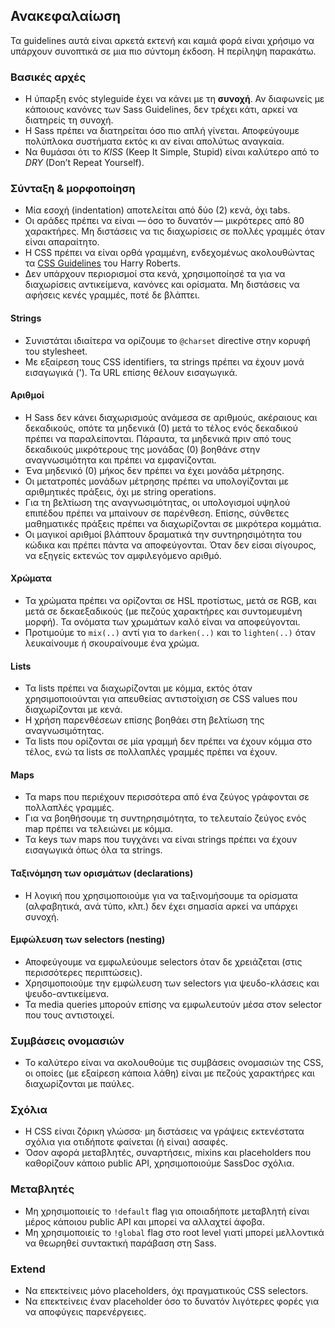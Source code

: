 
## Ανακεφαλαίωση

Τα guidelines αυτά είναι αρκετά εκτενή και καμιά φορά είναι χρήσιμο να υπάρχουν συνοπτικά σε μια πιο σύντομη έκδοση. Η περίληψη παρακάτω.

### Βασικές αρχές

* Η ύπαρξη ενός styleguide έχει να κάνει με τη **συνοχή**. Αν διαφωνείς με κάποιους κανόνες των Sass Guidelines, δεν τρέχει κάτι, αρκεί να διατηρείς τη συνοχή. 
* Η Sass πρέπει να διατηρείται όσο πιο απλή γίνεται. Αποφεύγουμε πολύπλοκα συστήματα εκτός κι αν είναι απολύτως αναγκαία. 
* Να θυμάσαι ότι το *KISS* (Keep It Simple, Stupid) είναι καλύτερο από το *DRY* (Don’t Repeat Yourself). 

### Σύνταξη & μορφοποίηση

* Μία εσοχή (indentation) αποτελείται από δύο (2) κενά, όχι tabs. 
* Οι αράδες πρέπει να είναι &mdash;&thinsp;όσο το δυνατόν&thinsp;&mdash; μικρότερες από 80 χαρακτήρες. Μη διστάσεις να τις διαχωρίσεις σε πολλές γραμμές όταν είναι απαραίτητο. 
* Η CSS πρέπει να είναι ορθά γραμμένη, ενδεχομένως ακολουθώντας τα [CSS Guidelines](https://cssguidelin.es) του Harry Roberts. 
* Δεν υπάρχουν περιορισμοί στα κενά, χρησιμοποίησέ τα για να διαχωρίσεις αντικείμενα, κανόνες και ορίσματα. Μη διστάσεις να αφήσεις κενές γραμμές, ποτέ δε βλάπτει. 

#### Strings

* Συνιστάται ιδιαίτερα να ορίζουμε το `@charset` directive στην κορυφή του stylesheet. 
* Με εξαίρεση τους CSS identifiers, τα strings πρέπει να έχουν μονά εισαγωγικά ('). Τα URL επίσης θέλουν εισαγωγικά. 

#### Αριθμοί

* Η Sass δεν κάνει διαχωρισμούς ανάμεσα σε αριθμούς, ακέραιους και δεκαδικούς, οπότε τα μηδενικά (0) μετά το τέλος ενός δεκαδικού πρέπει να παραλείπονται. Πάραυτα, τα μηδενικά πριν από τους δεκαδικούς μικρότερους της μονάδας (0) βοηθάνε στην αναγνωσιμότητα και πρέπει να εμφανίζονται. 
* Ένα μηδενικό (0) μήκος δεν πρέπει να έχει μονάδα μέτρησης. 
* Οι μετατροπές μονάδων μέτρησης πρέπει να υπολογίζονται με αριθμητικές πράξεις, όχι με string operations. 
* Για τη βελτίωση της αναγνωσιμότητας, οι υπολογισμοί υψηλού επιπέδου πρέπει να μπαίνουν σε παρένθεση. Επίσης, σύνθετες μαθηματικές πράξεις πρέπει να διαχωρίζονται σε μικρότερα κομμάτια. 
* Οι μαγικοί αριθμοί βλάπτουν δραματικά την συντηρησιμότητα του κώδικα και πρέπει πάντα να αποφεύγονται. Όταν δεν είσαι σίγουρος, να εξηγείς εκτενώς τον αμφιλεγόμενο αριθμό. 

#### Χρώματα

* Τα χρώματα πρέπει να ορίζονται σε HSL προτίστως, μετά σε RGB, και μετά σε δεκαεξαδικούς (με πεζούς χαρακτήρες και συντομευμένη μορφή). Τα ονόματα των χρωμάτων καλό είναι να αποφεύγονται. 
* Προτιμούμε το `mix(..)` αντί για το `darken(..)` και το `lighten(..)` όταν λευκαίνουμε ή σκουραίνουμε ένα χρώμα. 

#### Lists

* Τα lists πρέπει να διαχωρίζονται με κόμμα, εκτός όταν χρησιμοποιούνται για απευθείας αντιστοίχιση σε CSS values που διαχωρίζονται με κενά. 
* Η χρήση παρενθέσεων επίσης βοηθάει στη βελτίωση της αναγνωσιμότητας. 
* Τα lists που ορίζονται σε μία γραμμή δεν πρέπει να έχουν κόμμα στο τέλος, ενώ τα lists σε πολλαπλές γραμμές πρέπει να έχουν. 

#### Maps

* Τα maps που περιέχουν περισσότερα από ένα ζεύγος γράφονται σε πολλαπλές γραμμές. 
* Για να βοηθήσουμε τη συντηρησιμότητα, το τελευταίο ζεύγος ενός map πρέπει να τελειώνει με κόμμα. 
* Τα keys των maps που τυγχάνει να είναι strings πρέπει να έχουν εισαγωγικά όπως όλα τα strings. 

#### Ταξινόμηση των ορισμάτων (declarations)

* Η λογική που χρησιμοποιούμε για να ταξινομήσουμε τα ορίσματα (αλφαβητικά, ανά τύπο, κλπ.) δεν έχει σημασία αρκεί να υπάρχει συνοχή. 

#### Εμφώλευση των selectors (nesting)

* Αποφεύγουμε να εμφωλεύουμε selectors όταν δε χρειάζεται (στις περισσότερες περιπτώσεις). 
* Χρησιμοποιούμε την εμφώλευση των selectors για ψευδο-κλάσεις και ψευδο-αντικείμενα. 
* Τα media queries μπορούν επίσης να εμφωλευτούν μέσα στον selector που τους αντιστοιχεί. 

### Συμβάσεις ονομασιών

* Το καλύτερο είναι να ακολουθούμε τις συμβάσεις ονομασιών της CSS, οι οποίες (με εξαίρεση κάποια λάθη) είναι με πεζούς χαρακτήρες και διαχωρίζονται με παύλες. 

### Σχόλια

* Η CSS είναι ζόρικη γλώσσα· μη διστάσεις να γράψεις εκτενέστατα σχόλια για οτιδήποτε φαίνεται (ή είναι) ασαφές. 
* Όσον αφορά μεταβλητές, συναρτήσεις, mixins και placeholders που καθορίζουν κάποιο public API, χρησιμοποιούμε SassDoc σχόλια. 

### Μεταβλητές

* Μη χρησιμοποιείς το `!default` flag για οποιαδήποτε μεταβλητή είναι μέρος κάποιου public API και μπορεί να αλλαχτεί άφοβα. 
* Μη χρησιμοποιείς το `!global` flag στο root level γιατί μπορεί μελλοντικά να θεωρηθεί συντακτική παράβαση στη Sass. 

### Extend

* Να επεκτείνεις μόνο placeholders, όχι πραγματικούς CSS selectors. 
* Να επεκτείνεις έναν placeholder όσο το δυνατόν λιγότερες φορές για να αποφύγεις παρενέργειες. 
